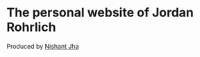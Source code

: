 # The personal website of Jordan Rohrlich

Produced by [Nishant Jha][my website]

[my website]: people.virginia.edu/~nj7kv/
